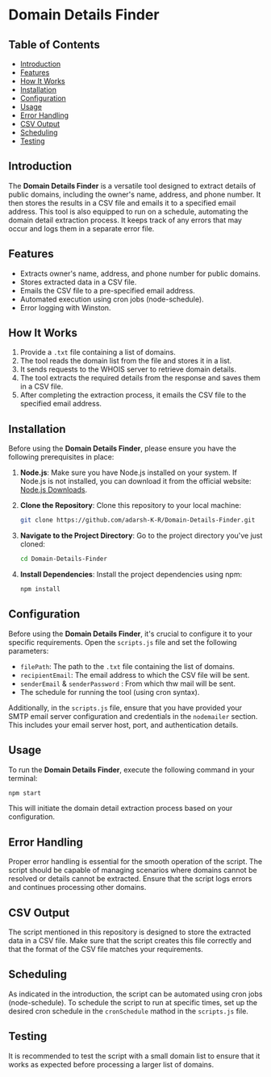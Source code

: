 # Domain Details Finder

## Table of Contents
- [Introduction](#introduction)
- [Features](#features)
- [How It Works](#how-it-works)
- [Installation](#installation)
- [Configuration](#configuration)
- [Usage](#usage)
- [Error Handling](#error-handling)
- [CSV Output](#csv-output)
- [Scheduling](#scheduling)
- [Testing](#testing)

## Introduction

The **Domain Details Finder** is a versatile tool designed to extract details of public domains, including the owner's name, address, and phone number. It then stores the results in a CSV file and emails it to a specified email address. This tool is also equipped to run on a schedule, automating the domain detail extraction process. It keeps track of any errors that may occur and logs them in a separate error file.

## Features

- Extracts owner's name, address, and phone number for public domains.
- Stores extracted data in a CSV file.
- Emails the CSV file to a pre-specified email address.
- Automated execution using cron jobs (node-schedule).
- Error logging with Winston.

## How It Works

1. Provide a `.txt` file containing a list of domains.
2. The tool reads the domain list from the file and stores it in a list.
3. It sends requests to the WHOIS server to retrieve domain details.
4. The tool extracts the required details from the response and saves them in a CSV file.
5. After completing the extraction process, it emails the CSV file to the specified email address.

## Installation

Before using the **Domain Details Finder**, please ensure you have the following prerequisites in place:

1. **Node.js**: Make sure you have Node.js installed on your system. If Node.js is not installed, you can download it from the official website: [Node.js Downloads](https://nodejs.org/en/download/).

2. **Clone the Repository**: Clone this repository to your local machine:

   ```bash
   git clone https://github.com/adarsh-K-R/Domain-Details-Finder.git
   ```

3. **Navigate to the Project Directory**: Go to the project directory you've just cloned:

   ```bash
   cd Domain-Details-Finder
   ```

4. **Install Dependencies**: Install the project dependencies using npm:

   ```bash
   npm install
   ```

## Configuration

Before using the **Domain Details Finder**, it's crucial to configure it to your specific requirements. Open the `scripts.js` file and set the following parameters:

- `filePath`: The path to the `.txt` file containing the list of domains.
- `recipientEmail`: The email address to which the CSV file will be sent.
- `senderEmail` & `senderPassword` : From which thw mail will be sent.
- The schedule for running the tool (using cron syntax).

Additionally, in the `scripts.js` file, ensure that you have provided your SMTP email server configuration and credentials in the `nodemailer` section. This includes your email server host, port, and authentication details.

## Usage

To run the **Domain Details Finder**, execute the following command in your terminal:

```bash
npm start
```

This will initiate the domain detail extraction process based on your configuration.

## Error Handling

Proper error handling is essential for the smooth operation of the script. The script should be capable of managing scenarios where domains cannot be resolved or details cannot be extracted. Ensure that the script logs errors and continues processing other domains.

## CSV Output

The script mentioned in this repository is designed to store the extracted data in a CSV file. Make sure that the script creates this file correctly and that the format of the CSV file matches your requirements.

## Scheduling

As indicated in the introduction, the script can be automated using cron jobs (node-schedule). To schedule the script to run at specific times, set up the desired cron schedule in the `cronSchedule` mathod in the `scripts.js` file.

## Testing

It is recommended to test the script with a small domain list to ensure that it works as expected before processing a larger list of domains.

```
